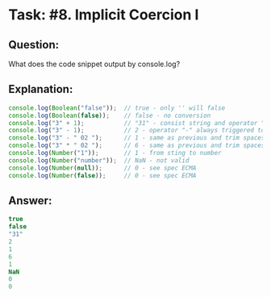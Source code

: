 # Task: #8. Implicit Coercion I

## Question:

What does the code snippet output by console.log?

## Explanation:

```javascript
console.log(Boolean("false"));  // true - only '' will false
console.log(Boolean(false));    // false - no conversion
console.log("3" + 1);           // "31" - consist string and operator "+" -> triggered toSrting()
console.log("3" - 1);           // 2 - operator "-" always triggered toNumber()
console.log("3" - " 02 ");      // 1 - same as previous and trim spaces: (3 - 2) = 1
console.log("3" * " 02 ");      // 6 - same as previous and trim spaces: (3 * 2) = 6
console.log(Number("1"));       // 1 - from sting to number
console.log(Number("number"));  // NaN - not valid
console.log(Number(null));      // 0 - see spec ECMA
console.log(Number(false));     // 0 - see spec ECMA
```

## Answer:

```javascript
true
false
"31"
2
1
6
1
NaN
0
0
```
